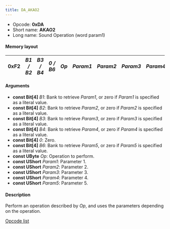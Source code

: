```yaml
---
title: DA_AKAO2
---
```


- Opcode: **0xDA**
- Short name: **AKAO2**
- Long name: Sound Operation (word param1)

#### Memory layout

| 0xF2 | *B1 / B2* | *B3 / B4* | *0 / B6* | *Op* | *Param1* | *Param2* | *Param3* | *Param4* | *Param5* |
|----|----|----|----|----|----|----|----|----|----|

#### Arguments

- **const Bit\[4\]** *B1*: Bank to retrieve *Param1*, or zero if *Param1* is specified as a literal value.
- **const Bit\[4\]** *B2*: Bank to retrieve *Param2*, or zero if *Param2* is specified as a literal value.
- **const Bit\[4\]** *B3*: Bank to retrieve *Param3*, or zero if *Param3* is specified as a literal value.
- **const Bit\[4\]** *B4*: Bank to retrieve *Param4*, or zero if *Param4* is specified as a literal value.
- **const Bit\[4\]** *0*: Zero.
- **const Bit\[4\]** *B6*: Bank to retrieve *Param5*, or zero if *Param5* is specified as a literal value.
- **const UByte** *Op*: Operation to perform.
- **const UShort** *Param1*: Parameter 1.
- **const UShort** *Param2*: Parameter 2.
- **const UShort** *Param3*: Parameter 3.
- **const UShort** *Param4*: Parameter 4.
- **const UShort** *Param5*: Parameter 5.

#### Description

Perform an operation described by *Op*, and uses the parameters depending on the operation.

[Opcode list](F2_AKAO#Operation_list)
